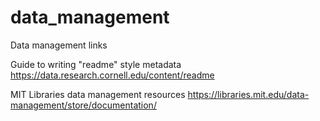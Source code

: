 # data_management

Data management links

Guide to writing "readme" style metadata
https://data.research.cornell.edu/content/readme

MIT Libraries data management resources
https://libraries.mit.edu/data-management/store/documentation/


